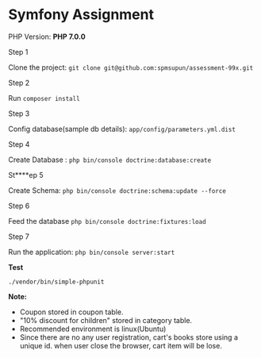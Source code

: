 Symfony Assignment
==============
PHP Version: **PHP 7.0.0**



Step 1

Clone the project:
`git clone git@github.com:spmsupun/assessment-99x.git`

Step 2

Run `composer install`

Step 3

Config database(sample db details): `app/config/parameters.yml.dist`

Step 4 

Create Database : `php bin/console doctrine:database:create`

St****ep 5

Create Schema: `php bin/console doctrine:schema:update --force`

Step 6

Feed the database `php bin/console doctrine:fixtures:load`

Step 7

Run the application: `php bin/console server:start`

**Test**

`./vendor/bin/simple-phpunit`


**Note:**
* Coupon stored in coupon table.
* "10% discount for children" stored in category table.
* Recommended environment is linux(Ubuntu)
* Since there are no any user registration, cart's books store using a unique id. when user close the browser, cart item will be lose.
